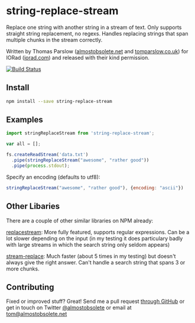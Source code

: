 string-replace-stream
=====================

Replace one string with another string in a stream of text. Only supports
straight string replacement, no regexs. Handles replacing strings that span
multiple chunks in the stream correctly.

Written by Thomas Parslow ([almostobsolete.net](http://almostobsolete.net) and
[tomparslow.co.uk](http://tomparslow.co.uk)) for IORad
([iorad.com](http://iorad.com/)) and released with their kind permission.

[![Build Status](https://travis-ci.org/almost/string-replace-stream.svg)](https://travis-ci.org/almost/string-replace-stream)


Install
-------

```bash
npm install --save string-replace-stream
```

Examples
--------

```javascript
import stringReplaceStream from 'string-replace-stream';

var all = [];

fs.createReadStream('data.txt')
  .pipe(stringReplaceStream("awesome", "rather good"))
  .pipe(process.stdout);
```

Specify an encoding (defaults to utf8):


```javascript
stringReplaceStream("awesome", "rather good"), {encoding: "ascii"})
```

Other Libaries
--------------

There are a couple of other similar libraries on NPM already:

[replacestream](https://github.com/eugeneware/replacestream): More fully
featured, supports regular expressions. Can be a lot slower depending on the
input (in my testing it does particulary badly with large streams in which the
search string only seldom appears)

[stream-replace](https://github.com/lxe/stream-replace): Much faster (about 5
times in my testing) but doesn't always give the right answer. Can't handle a
search string that spans 3 or more chunks.

Contributing
------------

Fixed or improved stuff? Great! Send me a pull request [through GitHub](http://github.com/almost/string-replace-stream)
or get in touch on Twitter [@almostobsolete][#tom-twitter] or email at tom@almostobsolete.net

[#tom]: http://www.almostobsolete.net
[#tom-twitter]: https://twitter.com/almostobsolete
